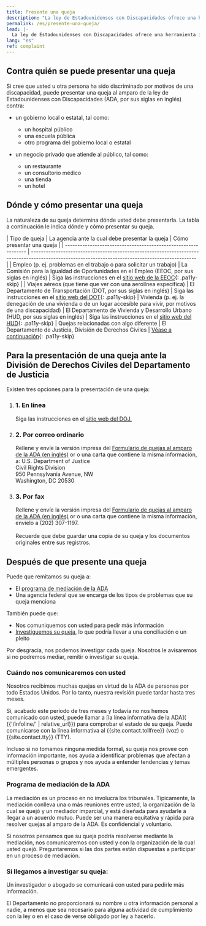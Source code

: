 ```yaml
---
title: Presente una queja
description: "La ley de Estadounidenses con Discapacidades ofrece una herramienta importante para la lucha contra la discriminación: el relleno de una queja ante la agencia federal apropiada. Esta página explica los pasos que usted debe tomar para comenzar."
permalink: /es/presente-una-queja/
lead: |-
  La ley de Estadounidenses con Discapacidades ofrece una herramienta importante para la lucha contra la discriminación: el relleno de una queja ante la agencia federal apropiada. Esta página explica los pasos que usted debe tomar para comenzar.
lang: "es"
ref: complaint
---
```


## Contra quién se puede presentar una queja

Si cree que usted u otra persona ha sido discriminado por motivos de una discapacidad, puede presentar una queja al amparo de la ley de Estadounidenses con Discapacidades (ADA, por sus siglas en inglés) contra:

- un gobierno local o estatal, tal como:
  - un hospital público
  - una escuela pública
  - otro programa del gobierno local o estatal

- un negocio privado que atiende al público, tal como:
  - un restaurante
  - un consultorio médico
  - una tienda
  - un hotel

## Dónde y cómo presentar una queja

La naturaleza de su queja determina dónde usted debe presentarla. La tabla a continuación le indica dónde y cómo presentar su queja.

| Tipo de queja                                              | La agencia ante la cual debe presentar la queja                                              | Cómo presentar una queja                                                                                                                             |
| -------------------------------------------------------------- | ------------------------------------------------------------------------------------------------------------------------------------------------- |
| Empleo (p. ej. problemas en el trabajo o para solicitar un trabajo) | La Comisión para la Igualdad de Oportunidades en el Empleo (EEOC, por sus siglas en inglés) | Siga las instrucciones en el [sitio web de la EEOC](http://www.eeoc.gov/filing-charge-discrimination){: .pa11y-skip}                                                       |
| Viajes aéreos (que tiene que ver con una aerolínea específica)                   | El Departamento de Transportación (DOT, por sus siglas en inglés) | Siga las instrucciones en el [sitio web del DOT](http://www.transportation.gov/airconsumer/complaints-alleging-discriminatory-treatment-against-disabled-travelers){: .pa11y-skip}
| Vivienda (p. ej. la denegación de una vivienda o de un lugar accesible para vivir, por motivos de una discapacidad)                 | El Departamento de Vivienda y Desarrollo Urbano (HUD, por sus siglas en inglés) | Siga las instrucciones en el [sitio web del HUD](https://www.hud.gov/program_offices/fair_housing_equal_opp/online-complaint){: .pa11y-skip}
| Quejas relacionadas con algo diferente                                                          | El Departamento de Justicia, División de Derechos Civiles                                                           | [Véase a continuación](#filing-a-complaint-with-the-department-of-justice-civil-rights-division){: .pa11y-skip}

## Para la presentación de una queja ante la División de Derechos Civiles del Departamento de Justicia
Existen tres opciones para la presentación de una queja:
<div class="filing-options">
<ol>
<li>
<h3 class="margin-left-1">1. En línea</h3>
<span>Siga las instrucciones en el <a class="pa11y-skip" href="https://civilrights.justice.gov/report?utm_campaign=499a0d26-884a-47aa-9afc-70094d92e6f5">sitio web del DOJ.</a></span>
</li>

<li>
<h3 class="margin-left-1">2. Por correo ordinario</h3>
<span>Rellene y envíe la versión impresa del <a class="pa11y-skip" href="https://archive.ada.gov/CRT-ReportPDF-Sep2021.pdf">Formulario de quejas al amparo de la ADA (en inglés)</a> or o una carta que contiene la misma información, a:</span>
U.S. Department of Justice<br/>
Civil Rights Division<br/>
950 Pennsylvania Avenue, NW<br/>
Washington, DC 20530
</li>

<li>
<h3 class="margin-left-1">3. Por fax</h3>
<span>Rellene y envíe la versión impresa del <a class="pa11y-skip" href="https://archive.ada.gov/CRT-ReportPDF-Sep2021.pdf">Formulario de quejas al amparo de la ADA (en inglés)</a> or o una carta que contiene la misma información, envíelo a (202) 307-1197. <br/><br/>Recuerde que debe guardar una copia de su queja y los documentos originales entre sus registros.</span>
</li>
</ol>
</div>

## Después de que presente una queja

Puede que remitamos su queja a:

- El [programa de mediación de la ADA](#mp)
- Una agencia federal que se encarga de los tipos de problemas que su queja menciona

También puede que:

- Nos comuniquemos con usted para pedir más información
- [Investiguemos su queja](#ic),  lo que podría llevar a una conciliación o un pleito

Por desgracia, nos podemos investigar cada queja. Nosotros le avisaremos si no podremos mediar, remitir o investigar su queja.

### Cuándo nos comunicaremos con usted

Nosotros recibimos muchas quejas en virtud de la ADA de personas por todo Estados Unidos. Por lo tanto, nuestra revisión puede tardar hasta tres meses.

Si, acabado este período de tres meses y todavía no nos hemos comunicado con usted, puede llamar a [la línea informativa de la ADA]( {{'/infoline/' | relative_url}}) para comprobar el estado de su queja. Puede comunicarse con la línea informativa al {{site.contact.tollfree}} (voz) o {{site.contact.tty}} (TTY).

Incluso si no tomamos ninguna medida formal, su queja nos provee con información importante, nos ayuda a identificar problemas que afectan a múltiples personas o grupos y nos ayuda a entender tendencias y temas emergentes.

### <a name="mp"></a>Programa de mediación de la ADA

La mediación es un proceso en no involucra los tribunales. Típicamente, la mediación conlleva una o más reuniones entre usted, la organización de la cual se quejó y un mediador imparcial, y está diseñada para ayudarle a llegar a un acuerdo mutuo. Puede ser una manera equitativa y rápida para resolver quejas al amparo de la ADA. Es confidencial y voluntario.

Si nosotros pensamos que su queja podría resolverse mediante la mediación, nos comunicaremos con usted y con la organización de la cual usted quejó. Preguntaremos si las dos partes están dispuestas a participar en un proceso de mediación.

### <a name="ic"></a>Si llegamos a investigar su queja:

Un investigador o abogado se comunicará con usted para pedirle más información.

El Departamento no proporcionará su nombre u otra información personal a nadie, a menos que sea necesario para alguna actividad de cumplimiento con la ley o en el caso de verse obligado por ley a hacerlo.
